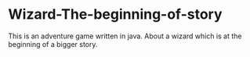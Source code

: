 # Wizard-The-beginning-of-story
This is an adventure game written in java. About a wizard which is at the beginning of a bigger story. 
